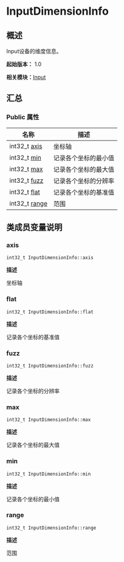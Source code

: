 # InputDimensionInfo


## 概述

Input设备的维度信息。

**起始版本：** 1.0

**相关模块：**[Input](_input.md)


## 汇总


### Public 属性

| 名称 | 描述 | 
| -------- | -------- |
| int32_t [axis](#axis) | 坐标轴  | 
| int32_t [min](#min) | 记录各个坐标的最小值  | 
| int32_t [max](#max) | 记录各个坐标的最大值  | 
| int32_t [fuzz](#fuzz) | 记录各个坐标的分辨率  | 
| int32_t [flat](#flat) | 记录各个坐标的基准值  | 
| int32_t [range](#range) | 范围  | 


## 类成员变量说明


### axis

```
int32_t InputDimensionInfo::axis
```
**描述**

坐标轴


### flat

```
int32_t InputDimensionInfo::flat
```
**描述**

记录各个坐标的基准值


### fuzz

```
int32_t InputDimensionInfo::fuzz
```
**描述**

记录各个坐标的分辨率


### max

```
int32_t InputDimensionInfo::max
```
**描述**

记录各个坐标的最大值


### min

```
int32_t InputDimensionInfo::min
```
**描述**

记录各个坐标的最小值


### range

```
int32_t InputDimensionInfo::range
```
**描述**

范围
